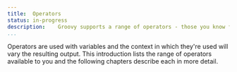 ```yaml
---
title:	Operators
status:	in-progress
description:	Groovy supports a range of operators - those you know from primary school (e.g. + and =), through to more specialised operators.  
...
```


Operators are used with variables and the context in which they're used will vary the resulting output. This introduction lists the range of operators available to you and the following chapters describe each in more detail.
